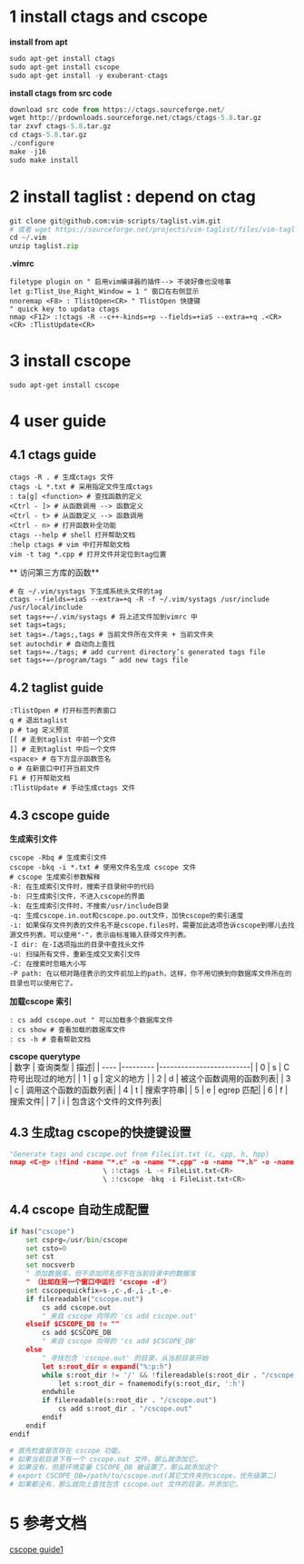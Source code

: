 # 1 install ctags and cscope
**install from apt**
```python
sudo apt-get install ctags
sudo apt-get install cscope
sudo apt-get install -y exuberant-ctags
```
**install ctags from src code**
```python
download src code from https://ctags.sourceforge.net/
wget http://prdownloads.sourceforge.net/ctags/ctags-5.8.tar.gz
tar zxvf ctags-5.8.tar.gz
cd ctags-5.8.tar.gz
./configure
make -j16
sudo make install
```

# 2 install taglist : depend on ctag
```python
git clone git@github.com:vim-scripts/taglist.vim.git
# 或者 wget https://sourceforge.net/projects/vim-taglist/files/vim-taglist/4.6/taglist_46.zip/download && unzip download
cd ~/.vim
unzip taglist.zip
```
**.vimrc**
```vimrc
filetype plugin on " 启用vim编译器的插件--> 不装好像也没啥事
let g:Tlist_Use_Right_Window = 1 " 窗口在右侧显示
nnoremap <F8> : TlistOpen<CR> " TlistOpen 快捷键
" quick key to updata ctags
nmap <F12> :!ctags -R --c++-kinds=+p --fields=+iaS --extra=+q .<CR><CR> :TlistUpdate<CR>
```

# 3 install cscope
```shell
sudo apt-get install cscope
```

# 4 user guide
## 4.1 ctags guide
```vim
ctags -R . # 生成ctags 文件
ctags -L *.txt # 采用指定文件生成ctags
: ta[g] <function> # 查找函数的定义
<Ctrl - ]> # 从函数调用 --> 函数定义
<Ctrl - t> # 从函数定义 --> 函数调用
<Ctrl - n> # 打开函数补全功能
ctags --help # shell 打开帮助文档
:help ctags # vim 中打开帮助文档
vim -t tag *.cpp # 打开文件并定位到tag位置
```
** 访问第三方库的函数**
```vimrc
# 在 ~/.vim/systags 下生成系统头文件的tag
ctags --fields=+iaS --extra=+q -R -f ~/.vim/systags /usr/include /usr/local/include
set tags+=~/.vim/systags # 将上述文件加到vimrc 中
set tags=tags;
set tags=./tags;,tags # 当前文件所在文件夹 + 当前文件夹
set autochdir # 自动向上查找
set tags+=./tags; # add current directory’s generated tags file
set tags+=~/program/tags ” add new tags file
```


## 4.2 taglist guide
```vim
:TlistOpen # 打开标签列表窗口
q # 退出taglist
p # tag 定义预览
[[ # 走到taglist 中前一个文件
]] # 走到taglist 中后一个文件
<space> # 在下方显示函数签名
o # 在新窗口中打开当前文件
F1 # 打开帮助文档
:TlistUpdate # 手动生成ctags 文件
```
## 4.3 cscope guide
**生成索引文件**
```shell
cscope -Rbq # 生成索引文件
cscope -bkq -i *.txt # 使用文件名生成 cscope 文件
# cscope 生成索引参数解释
-R: 在生成索引文件时，搜索子目录树中的代码
-b: 只生成索引文件，不进入cscope的界面
-k: 在生成索引文件时，不搜索/usr/include目录
-q: 生成cscope.in.out和cscope.po.out文件，加快cscope的索引速度
-i: 如果保存文件列表的文件名不是cscope.files时，需要加此选项告诉cscope到哪儿去找源文件列表。可以使用"-"，表示由标准输入获得文件列表。
-I dir: 在-I选项指出的目录中查找头文件
-u: 扫描所有文件，重新生成交叉索引文件
-C: 在搜索时忽略大小写
-P path: 在以相对路径表示的文件前加上的path，这样，你不用切换到你数据库文件所在的目录也可以使用它了。
```

**加载cscope 索引**
```vim
: cs add cscope.out " 可以加载多个数据库文件
: cs show # 查看加载的数据库文件
: cs -h # 查看帮助文档
```

**cscope querytype**<br>
| 数字 | 查询类型 | 描述|
| ---- |--------- |-------------------------|
| 0    | s        | C符号出现过的地方|
| 1    | g        | 定义的地方 |
| 2    | d        | 被这个函数调用的函数列表|
| 3    | c        | 调用这个函数的函数列表|
| 4    | t        | 搜索字符串|
| 5    | e        | egrep 匹配|
| 6    | f        | 搜索文件|
| 7    | i        | 包含这个文件的文件列表|

## 4.3 生成tag cscope的快捷键设置
```python
"Generate tags and cscope.out from FileList.txt (c, cpp, h, hpp)
nmap <C-@> :!find -name "*.c" -o -name "*.cpp" -o -name "*.h" -o -name "*.hpp" > FileList.txt<CR>
                       \ :!ctags -L -< FileList.txt<CR>
                       \ :!cscope -bkq -i FileList.txt<CR>
```

## 4.4 cscope 自动生成配置
```python
if has("cscope")
    set csprg=/usr/bin/cscope
    set csto=0
    set cst
    set nocsverb
    " 添加数据库，但不添加同名但不在当前目录中的数据库
    " （比如在另一个窗口中运行 'cscope -d'）
    set cscopequickfix=s-,c-,d-,i-,t-,e-
    if filereadable("cscope.out")
        cs add cscope.out
        " 来自 cscope 向导的 'cs add cscope.out'
    elseif $CSCOPE_DB != ""
        cs add $CSCOPE_DB
        " 来自 cscope 向导的 'cs add $CSCOPE_DB'
    else
        " 寻找包含 'cscope.out' 的目录，从当前目录开始
        let s:root_dir = expand("%:p:h")
        while s:root_dir != '/' && !filereadable(s:root_dir . "/cscope.out")
            let s:root_dir = fnamemodify(s:root_dir, ':h')
        endwhile
        if filereadable(s:root_dir . "/cscope.out")
            cs add s:root_dir . "/cscope.out"
        endif
    endif
endif

# 首先检查是否存在 cscope 功能。
# 如果当前目录下有一个 cscope.out 文件，那么就添加它。
# 如果没有，但是环境变量 CSCOPE_DB 被设置了，那么就添加这个
# export CSCOPE_DB=/path/to/cscope.out(其它文件夹的cscope，优先级第二)
# 如果都没有，那么就向上查找包含 cscope.out 文件的目录，并添加它。
```

# 5 参考文档
[cscope guide1](https://developer.aliyun.com/article/33160)<br>

